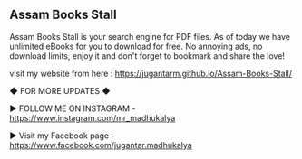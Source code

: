 ## Assam Books Stall

Assam Books Stall is your search engine for PDF files. As of today we have unlimited eBooks for you to download for free. No annoying ads, no download limits, enjoy it and don't forget to bookmark and share the love!

visit my website from here : https://jugantarm.github.io/Assam-Books-Stall/

◆ FOR MORE UPDATES ◆

► FOLLOW ME ON INSTAGRAM - https://www.instagram.com/mr_madhukalya

► Visit my Facebook page - https://www.facebook.com/jugantar.madhukalya
